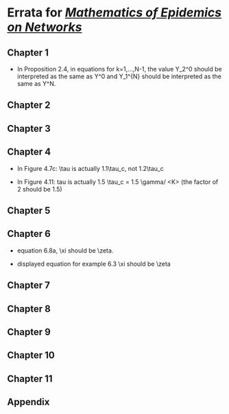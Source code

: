 # Errata for [*Mathematics of Epidemics on Networks*](http://www.springer.com/book/9783319508047)

## Chapter 1 

- In Proposition 2.4, in equations for k=1,...,N-1, the value Y_2^0 should be interpreted as the same as Y^0 and Y_1^{N}  should be interpreted as the same as Y^N.

## Chapter 2 

## Chapter 3

## Chapter 4

 - In Figure 4.7c: \tau is actually 1.1\tau_c, not 1.2\tau_c

 - In Figure 4.11: tau is actually 1.5 \tau_c = 1.5 \gamma/ \<K\>  (the factor of
2 should be 1.5)

## Chapter 5 

## Chapter 6 

- equation 6.8a, \xi should be \zeta.

- displayed equation for example 6.3 \xi should be \zeta

## Chapter 7

## Chapter 8

## Chapter 9

## Chapter 10

## Chapter 11

## Appendix


